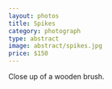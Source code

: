 ```yaml
---
layout: photos
title: Spikes
category: photograph
type: abstract
image: abstract/spikes.jpg
price: $150
---
```


Close up of a wooden brush.